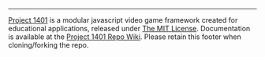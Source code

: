 

---
[Project 1401](http://davidseah.com/about/make-video-game/) is a modular javascript video game framework created for educational applications, released under [The MIT License](http://davidseah.com/?p=18262). Documentation is available at the  [Project 1401 Repo Wiki](https://github.com/daveseah/project-1401/wiki). Please retain this footer when cloning/forking the repo.

